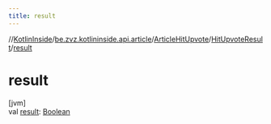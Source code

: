 ```yaml
---
title: result
---
```

//[KotlinInside](../../../../index.html)/[be.zvz.kotlininside.api.article](../../index.html)/[ArticleHitUpvote](../index.html)/[HitUpvoteResult](index.html)/[result](result.html)



# result



[jvm]\
val [result](result.html): [Boolean](https://kotlinlang.org/api/latest/jvm/stdlib/kotlin/-boolean/index.html)




